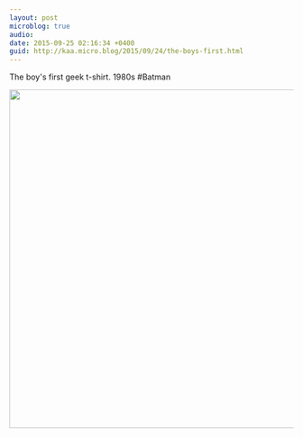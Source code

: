 ```yaml
---
layout: post
microblog: true
audio: 
date: 2015-09-25 02:16:34 +0400
guid: http://kaa.micro.blog/2015/09/24/the-boys-first.html
---
```

The boy's first geek t-shirt. 1980s #Batman

<img src="https://www.kaa.bz/uploads/2018/aa41d02707.jpg" width="600" height="600" />
